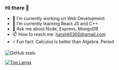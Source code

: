 ### Hi there 👋

<!--
**hs7979/hs7979** is a ✨ _special_ ✨ repository because its `README.md` (this file) appears on your GitHub profile.
- 👯 I’m looking to collaborate on ...
- 🤔 I’m looking for help with ...
- 😄 Pronouns: ...
Here are some ideas to get you started:-->

- 🔭 I’m currently working on Web Development
- 🌱 I’m currently learning React JS and C++
- 💬 Ask me about Node, Express, MongoDB
- 📫 How to reach me: harshit0300@gmail.com
- ⚡ Fun fact: Calculus is better than Algebra. Period

![GitHub stats](https://github-readme-stats.vercel.app/api?username=mcieaaka&show_icons=true&theme=radical)

[![Top Langs](https://github-readme-stats.vercel.app/api/top-langs/?username=mcieaaka&langs_count=10&layout=compact&theme=radical)](https://github.com/anuraghazra/github-readme-stats)
